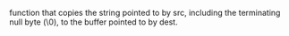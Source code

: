 function that copies the string pointed to by src, including the terminating null byte (\0), to the buffer pointed to by dest.
